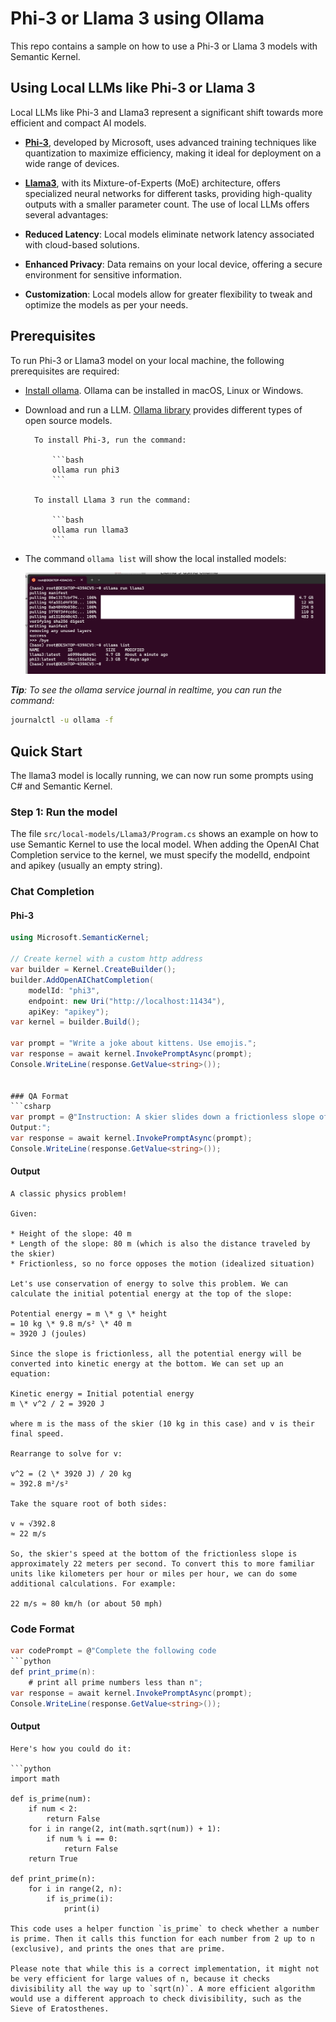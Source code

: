 # Phi-3 or Llama 3 using Ollama

This repo contains a sample on how to use a Phi-3 or Llama 3 models with Semantic Kernel.

## Using Local LLMs like Phi-3 or Llama 3 

Local LLMs like Phi-3 and Llama3 represent a significant shift towards more efficient and compact AI models. 

- [**Phi-3**](https://azure.microsoft.com/blog/introducing-phi-3-redefining-whats-possible-with-slms/), developed by Microsoft, uses advanced training techniques like quantization to maximize efficiency, making it ideal for deployment on a wide range of devices.
- [**Llama3**](https://llama.meta.com/llama3/), with its Mixture-of-Experts (MoE) architecture, offers specialized neural networks for different tasks, providing high-quality outputs with a smaller parameter count. 
The use of local LLMs offers several advantages:

- **Reduced Latency**: Local models eliminate network latency associated with cloud-based solutions.
- **Enhanced Privacy**: Data remains on your local device, offering a secure environment for sensitive information.
- **Customization**: Local models allow for greater flexibility to tweak and optimize the models as per your needs.

## Prerequisites

To run Phi-3 or Llama3 model on your local machine, the following prerequisites are required:

- [Install ollama](https://ollama.com/download). Ollama can be installed in macOS, Linux or Windows. 
- Download and run a LLM. 
    [Ollama library](https://ollama.com/library) provides different types of open source models. 
    
        To install Phi-3, run the command:

            ```bash
            ollama run phi3
            ```

        To install Llama 3 run the command:

            ```bash
            ollama run llama3
            ```

- The command `ollama list` will show the local installed models:

    ![Image Description](img/10ollamarunllama3.png)

***Tip**: To see the ollama service journal in realtime, you can run the command:*

```bash
journalctl -u ollama -f
```


## Quick Start

The llama3 model is locally running, we can now run some prompts using C# and Semantic Kernel.

### Step 1: Run the model

The file `src/local-models/Llama3/Program.cs` shows an example on how to use Semantic Kernel to use the local model. When adding the OpenAI Chat Completion service to the kernel, we must specify the modelId, endpoint and apikey (usually an empty string).

### Chat Completion

#### Phi-3

```csharp
using Microsoft.SemanticKernel;

// Create kernel with a custom http address
var builder = Kernel.CreateBuilder();
builder.AddOpenAIChatCompletion(
    modelId: "phi3",
    endpoint: new Uri("http://localhost:11434"),
    apiKey: "apikey");
var kernel = builder.Build();

var prompt = "Write a joke about kittens. Use emojis.";
var response = await kernel.InvokePromptAsync(prompt);
Console.WriteLine(response.GetValue<string>());


### QA Format
```csharp
var prompt = @"Instruction: A skier slides down a frictionless slope of height 40m and length 80m, what's the skier's speed at the bottom?
Output:";
var response = await kernel.InvokePromptAsync(prompt);
Console.WriteLine(response.GetValue<string>());
```

#### Output
```
A classic physics problem!

Given:

* Height of the slope: 40 m
* Length of the slope: 80 m (which is also the distance traveled by the skier)
* Frictionless, so no force opposes the motion (idealized situation)

Let's use conservation of energy to solve this problem. We can calculate the initial potential energy at the top of the slope:

Potential energy = m \* g \* height
= 10 kg \* 9.8 m/s² \* 40 m
≈ 3920 J (joules)

Since the slope is frictionless, all the potential energy will be converted into kinetic energy at the bottom. We can set up an equation:

Kinetic energy = Initial potential energy
m \* v^2 / 2 = 3920 J

where m is the mass of the skier (10 kg in this case) and v is their final speed.

Rearrange to solve for v:

v^2 = (2 \* 3920 J) / 20 kg
≈ 392.8 m²/s²

Take the square root of both sides:

v ≈ √392.8
≈ 22 m/s

So, the skier's speed at the bottom of the frictionless slope is approximately 22 meters per second. To convert this to more familiar units like kilometers per hour or miles per hour, we can do some additional calculations. For example:

22 m/s ≈ 80 km/h (or about 50 mph)
```

### Code Format
```csharp
var codePrompt = @"Complete the following code
```python
def print_prime(n):
    # print all prime numbers less than n";
var response = await kernel.InvokePromptAsync(prompt);
Console.WriteLine(response.GetValue<string>());
```

#### Output
```
Here's how you could do it:

```python
import math

def is_prime(num):
    if num < 2:
        return False
    for i in range(2, int(math.sqrt(num)) + 1):
        if num % i == 0:
            return False
    return True

def print_prime(n):
    for i in range(2, n):
        if is_prime(i):
            print(i)

This code uses a helper function `is_prime` to check whether a number is prime. Then it calls this function for each number from 2 up to n (exclusive), and prints the ones that are prime.

Please note that while this is a correct implementation, it might not be very efficient for large values of n, because it checks divisibility all the way up to `sqrt(n)`. A more efficient algorithm would use a different approach to check divisibility, such as the Sieve of Eratosthenes.
```
